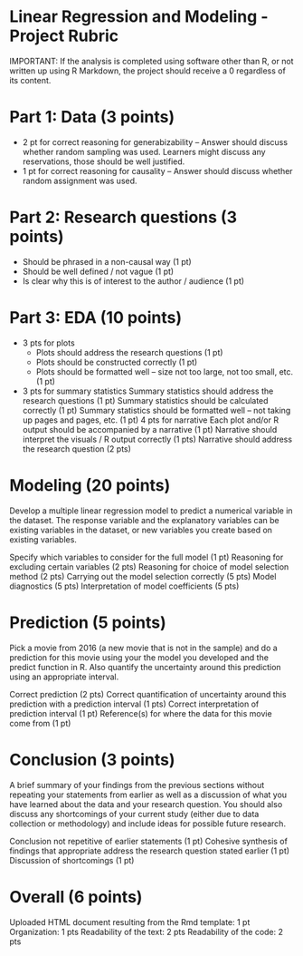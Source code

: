 # Linear Regression and Modeling - Project Rubric

IMPORTANT: If the analysis is completed using software other than R, or not written up using R Markdown, the project should receive a 0 regardless of its content.

# Part 1: Data (3 points)
- 2 pt for correct reasoning for generabizability – Answer should discuss whether random sampling was used. Learners might discuss any reservations, those should be well justified.
- 1 pt for correct reasoning for causality – Answer should discuss whether random assignment was used.

# Part 2: Research questions (3 points)
- Should be phrased in a non-causal way (1 pt)
- Should be well defined / not vague (1 pt)
- Is clear why this is of interest to the author / audience (1 pt)

# Part 3: EDA (10 points)
- 3 pts for plots
  - Plots should address the research questions (1 pt)
  - Plots should be constructed correctly (1 pt)
  - Plots should be formatted well – size not too large, not too small, etc. (1 pt)
- 3 pts for summary statistics
Summary statistics should address the research questions (1 pt)
Summary statistics should be calculated correctly (1 pt)
Summary statistics should be formatted well – not taking up pages and pages, etc. (1 pt)
4 pts for narrative
Each plot and/or R output should be accompanied by a narrative (1 pt)
Narrative should interpret the visuals / R output correctly (1 pts)
Narrative should address the research question (2 pts)

# Modeling (20 points)
Develop a multiple linear regression model to predict a numerical variable in the dataset. The response variable and the explanatory variables can be existing variables in the dataset, or new variables you create based on existing variables.

Specify which variables to consider for the full model (1 pt)
Reasoning for excluding certain variables (2 pts)
Reasoning for choice of model selection method (2 pts)
Carrying out the model selection correctly (5 pts)
Model diagnostics (5 pts)
Interpretation of model coefficients (5 pts)

# Prediction (5 points)
Pick a movie from 2016 (a new movie that is not in the sample) and do a prediction for this movie using your the model you developed and the predict function in R. Also quantify the uncertainty around this prediction using an appropriate interval.

Correct prediction (2 pts)
Correct quantification of uncertainty around this prediction with a prediction interval (1 pts)
Correct interpretation of prediction interval (1 pt)
Reference(s) for where the data for this movie come from (1 pt)

# Conclusion (3 points)
A brief summary of your findings from the previous sections without repeating your statements from earlier as well as a discussion of what you have learned about the data and your research question. You should also discuss any shortcomings of your current study (either due to data collection or methodology) and include ideas for possible future research.

Conclusion not repetitive of earlier statements (1 pt)
Cohesive synthesis of findings that appropriate address the research question stated earlier (1 pt)
Discussion of shortcomings (1 pt)

# Overall (6 points)
Uploaded HTML document resulting from the Rmd template: 1 pt
Organization: 1 pts
Readability of the text: 2 pts
Readability of the code: 2 pts
